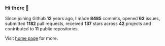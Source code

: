 ### Hi there 👋

Since joining Github **12** years ago, I made **8485** commits, opened **62** issues, submitted **1182** pull requests, received **137** stars across **42** projects and contributed to **11** public repositories.

Visit <a href="https://j15h.nu">home page</a> for more.
